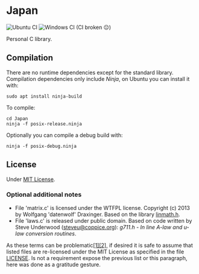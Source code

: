 Japan
=====
![Ubuntu CI](https://github.com/baAlex/Japan/workflows/UbuntuCI/badge.svg)
![Windows CI](https://github.com/baAlex/Japan/workflows/WindowsCI/badge.svg) (CI broken 😐)

Personal C library.


Compilation
-----------
There are no runtime dependencies except for the standard library. Compilation dependencies only include *Ninja*, on Ubuntu you can install it with:
```
sudo apt install ninja-build
```

To compile:
```
cd Japan
ninja -f posix-release.ninja
```

Optionally you can compile a debug build with:
```
ninja -f posix-debug.ninja
```


License
-------
Under [MIT License](LICENSE).

### Optional additional notes
- File 'matrix.c' is licensed under the WTFPL license. Copyright (c) 2013 by Wolfgang 'datenwolf' Draxinger. Based on the library [linmath.h](https://github.com/datenwolf/linmath.h).
- File 'laws.c' is released under public domain. Based on code written by Steve Underwood (steveu@coppice.org): *g711.h - In line A-law and u-law conversion routines*.

As these terms can be problematic[[1]](https://en.wikipedia.org/wiki/WTFPL#Discussion)[[2]](https://en.wikipedia.org/wiki/Public_domain#Dedicating_works_to_the_public_domain), if desired it is safe to assume that listed files are re-licensed under the MIT License as specified in the file [LICENSE](LICENSE). Is not a requirement expose the previous list or this paragraph, here was done as a gratitude gesture.
